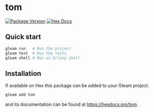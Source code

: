 # tom

[![Package Version](https://img.shields.io/hexpm/v/tom)](https://hex.pm/packages/tom)
[![Hex Docs](https://img.shields.io/badge/hex-docs-ffaff3)](https://hexdocs.pm/tom/)

## Quick start

```sh
gleam run   # Run the project
gleam test  # Run the tests
gleam shell # Run an Erlang shell
```

## Installation

If available on Hex this package can be added to your Gleam project:

```sh
gleam add tom
```

and its documentation can be found at <https://hexdocs.pm/tom>.
